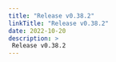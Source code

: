 ```yaml
---
title: "Release v0.38.2"
linkTitle: "Release v0.38.2"
date: 2022-10-20
description: >
 Release v0.38.2
---
```



